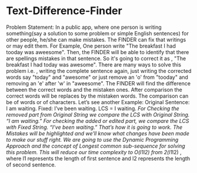 # Text-Difference-Finder
Problem Statement:
    In a public app, where one person is writing something(say a solution to some problem or simple English sentences) for other people, he/she can make mistakes. The FINDER can fix that writings or may edit them. For Example, One person write "The breakfast I had tooday was aweesome". Then, the FINDER will be able to identify that there are spellings  mistakes in that sentence. So it's going to correct it as , "The breakfast I had today was awesome". There are many ways to solve this problem i.e. , writing the complete sentence again, just writing the corrected words say "today" and "awesome" or just remove an 'o' from "tooday" and removing an 'e' after 'w' in "aweesome". The FINDER will find the difference between the correct words and the mistaken ones. After comparison the correct words will be replaces by the mistaken words. The comparison can be of words or of characters. 
Let’s see another Example:
Original Sentence: I am waiting.
Fixed: I’ve been waiting.
LCS = I  waiting.
*For Checking the removed part from Original String we compare the LCS with Original String.
“I am waiting.”
*For checking the added or edited part, we compare the LCS with Fixed String.
“I’ve been waiting.”
  That’s how it is going to work. The Mistakes will be highlighted and we’ll know what changes have been made to make our stuff right.
We are going to use the Dynamic Programming Approach and the concept of Longest common sub-sequence for solving this problem. This will reduce our time complexity to O(l1*l2) from 2(l1*l2)  , where l1 represents the length of first sentence and l2 represents the length of second sentence.
